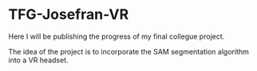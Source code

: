 # TFG-Josefran-VR
Here I will be publishing the progress of my final collegue project.

The idea of the project is to incorporate the SAM segmentation algorithm into a VR headset. 
